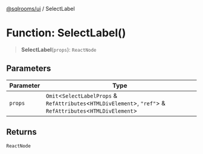[@sqlrooms/ui](../index.md) / SelectLabel

# Function: SelectLabel()

> **SelectLabel**(`props`): `ReactNode`

## Parameters

| Parameter | Type |
| ------ | ------ |
| `props` | `Omit`\<`SelectLabelProps` & `RefAttributes`\<`HTMLDivElement`\>, `"ref"`\> & `RefAttributes`\<`HTMLDivElement`\> |

## Returns

`ReactNode`
